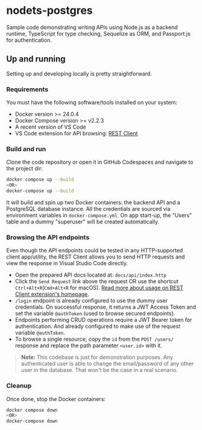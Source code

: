 # nodets-postgres

Sample code demonstrating writing APIs using Node.js as a backend runtime, TypeScript for type checking, Sequelize as ORM, and Passport.js for authentication.

## Up and running

Setting up and developing locally is pretty straightforward.

### Requirements

You must have the following software/tools installed on your system:

- Docker version >= 24.0.4
- Docker Compose version >= v2.2.3
- A recent version of VS Code
- VS Code extension for API browsing: [REST Client](https://marketplace.visualstudio.com/items?itemName=humao.rest-client)

### Build and run

Clone the code repository or open it in GitHub Codespaces and navigate to the project dir:

```bash
docker compose up --build
<OR>
docker-compose up --build
```

It will build and spin up two Docker containers: the backend API and a PostgreSQL database instance. All the credentials are sourced via environment variables in `docker-compose.yml`. On app start-up, the "Users" table and a dummy "superuser" will be created automatically.

### Browsing the API endpoints

Even though the API endpoints could be tested in any HTTP-supported client app/utility, the REST Client allows you to send HTTP requests and view the response in Visual Studio Code directly.

- Open the prepared API docs located at: `docs/api/index.http`
- Click the `Send Request` link above the request OR use the shortcut `Ctrl+Alt+R`(`Cmd+Alt+R` for macOS). [Read more about usage on REST Client extension's homepage](https://marketplace.visualstudio.com/items?itemName=humao.rest-client#usage).
- `/login` endpoint is already configured to use the dummy user credentials. On successful response, it returns a JWT Access Token and set the variable `@authToken` (used to browse secured endpoints).
- Endpoints performing CRUD operations require a JWT Bearer token for authentication. And already configured to make use of the request variable `@authToken`.
- To browse a single resource, copy the `id` from the `POST /users/` response and replace the path parameter `<user.id>` with it.

> **Note:** This codebase is just for demonstration purposes. Any authenticated user is able to change the email/password of any other user in the database. That won't be the case in a real scenario.

### Cleanup

Once done, stop the Docker containers:

```bash
docker compose down
<OR>
docker-compose down
```
